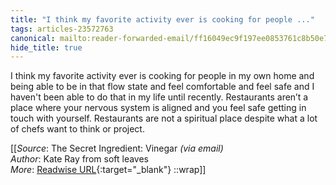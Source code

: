 ```yaml
---
title: "I think my favorite activity ever is cooking for people ..."
tags: articles-23572763
canonical: mailto:reader-forwarded-email/ff16049ec9f197ee0853761c8b50e7da
hide_title: true
---
```


I think my favorite activity ever is cooking for people in my own home and being able to be in that flow state and feel comfortable and feel safe and I haven't been able to do that in my life until recently. Restaurants aren’t a place where your nervous system is aligned and you feel safe getting in touch with yourself. Restaurants are not a spiritual place despite what a lot of chefs want to think or project.


[[_Source_: The Secret Ingredient: Vinegar _(via email)_<br>
_Author_: Kate Ray from soft leaves<br>
_More_: [Readwise URL](https://readwise.io/open/461653934){:target="_blank"}
::wrap]]